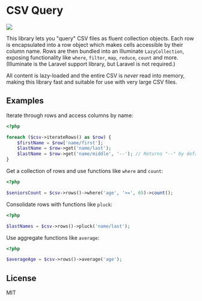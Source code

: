 # CSV Query

![](https://travis-ci.org/billisonline/csv-query.svg?branch=master)

This library lets you "query" CSV files as fluent collection objects. Each row is encapsulated into a row object which makes cells accessible by their column name. Rows are then bundled into an Illuminate `LazyCollection`, exposing functionality like `where`, `filter`, `map`, `reduce`, `count` and more. (Illuminate is the Laravel support library, but Laravel is not required.)

All content is lazy-loaded and the entire CSV is _never_ read into memory, making this library fast and suitable for use with very large CSV files.

## Examples

Iterate through rows and access columns by name:

```php
<?php

foreach ($csv->iterateRows() as $row) {
    $firstName = $row['name/first'];
    $lastName = $row->get('name/last');
    $lastName = $row->get('name/middle', '--'); // Returns "--" by default if there is no "name/middle" column
}
```

Get a collection of rows and use functions like `where` and `count`:

```php
<?php

$seniorsCount = $csv->rows()->where('age', '>=', 65)->count();
```

Consolidate rows with functions like `pluck`:

```php
<?php

$lastNames = $csv->rows()->pluck('name/last');
```

Use aggregate functions like `average`:

```php
<?php

$averageAge = $csv->rows()->average('age');
```

## License
MIT

